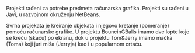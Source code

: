 Projekti rađeni za potrebe predmeta računarska grafika.
Projekti su rađeni u Javi, u razvojnom okruženju NetBeans.

Svrha projekata je kreiranje objekata i njegovo kretanje (pomeranje) pomoću računarske grafike.
U projektu BouncinGBalls imamo dve lopte koje se kreću (skaču) po ekranu, dok u projektu Tom&Jerry imamo mačka (Toma) koji juri miša (Jerryja) kao i u popularnom crtaću.

